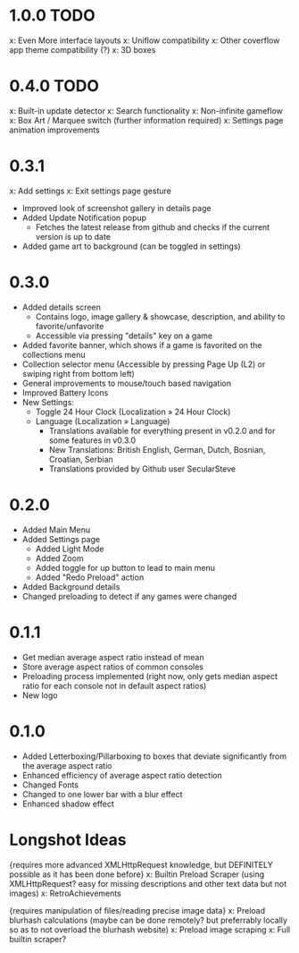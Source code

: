 # 1.0.0 TODO

x: Even More interface layouts
x: Uniflow compatibility
x: Other coverflow app theme compatibility (?)
x: 3D boxes

# 0.4.0 TODO

x: Built-in update detector
x: Search functionality
x: Non-infinite gameflow
x: Box Art / Marquee switch (further information required)
x: Settings page animation improvements

# 0.3.1

x: Add settings
x: Exit settings page gesture

- Improved look of screenshot gallery in details page
- Added Update Notification popup
	- Fetches the latest release from github and checks if the current version is up to date
- Added game art to background (can be toggled in settings)

# 0.3.0

- Added details screen
	- Contains logo, image gallery & showcase, description, and ability to favorite/unfavorite
	- Accessible via pressing "details" key on a game
- Added favorite banner, which shows if a game is favorited on the collections menu
- Collection selector menu (Accessible by pressing Page Up (L2) or swiping right from bottom left)
- General improvements to mouse/touch based navigation
- Improved Battery Icons
- New Settings:
	- Toggle 24 Hour Clock (Localization » 24 Hour Clock)
	- Language (Localization » Language)
		- Translations available for everything present in v0.2.0 and for some features in v0.3.0
		- New Translations: British English, German, Dutch, Bosnian, Croatian, Serbian
		- Translations provided by Github user SecularSteve

# 0.2.0

- Added Main Menu
- Added Settings page
	- Added Light Mode
	- Added Zoom
	- Added toggle for up button to lead to main menu
	- Added "Redo Preload" action
- Added Background details
- Changed preloading to detect if any games were changed

# 0.1.1

- Get median average aspect ratio instead of mean
- Store average aspect ratios of common consoles
- Preloading process implemented (right now, only gets median aspect ratio for each console not in default aspect ratios)
- New logo

# 0.1.0

- Added Letterboxing/Pillarboxing to boxes that deviate significantly from the average aspect ratio
- Enhanced efficiency of average aspect ratio detection
- Changed Fonts
- Changed to one lower bar with a blur effect
- Enhanced shadow effect

# Longshot Ideas

{requires more advanced XMLHttpRequest knowledge, but DEFINITELY possible as it has been done before}
x: Builtin Preload Scraper (using XMLHttpRequest? easy for missing descriptions and other text data but not images)
x: RetroAchievements

{requires manipulation of files/reading precise image data}
x: Preload blurhash calculations (maybe can be done remotely? but preferrably locally so as to not overload the blurhash website)
x: Preload image scraping
x: Full builtin scraper?
